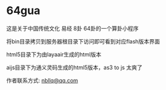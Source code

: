 # 64gua
这是关于中国传统文化 易经 8卦 64卦的一个算卦小程序

将bin目录拷贝到服务器根目录下访问即可看到对应flash版本界面

html5目录下为由layaair生成的html版本

aijs目录下为通义灵码生成的html5版本，as3 to js 太爽了

作者联系方式: nbllq@qq.com


